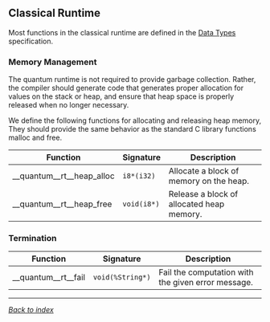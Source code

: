## Classical Runtime

Most functions in the classical runtime are defined in the
[Data Types](Data-Types.md) specification.

### Memory Management

The quantum runtime is not required to provide garbage collection.
Rather, the compiler should generate code that generates proper allocation
for values on the stack or heap, and ensure that heap space is properly
released when no longer necessary.

We define the following functions for allocating and releasing heap memory,
They should provide the same behavior as the standard C library functions malloc and free.

| Function                  | Signature   | Description |
|---------------------------|-------------|-------------|
| __quantum__rt__heap_alloc | `i8*(i32)`  | Allocate a block of memory on the heap. |
| __quantum__rt__heap_free  | `void(i8*)` | Release a block of allocated heap memory. |

### Termination

| Function                  | Signature         | Description |
|---------------------------|-------------------|-------------|
| __quantum__rt__fail       | `void(%String*)`  | Fail the computation with the given error message. |

---
_[Back to index](README.md)_
